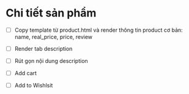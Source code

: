 # Chi tiết sản phẩm

- [ ] Copy template từ product.html và render thông tin product cơ bản: name, real_price, price, review

- [ ] Render tab description

- [ ] Rút gọn nội dung description

- [ ] Add cart

- [ ] Add to Wishlsit

